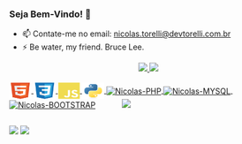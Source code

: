 
          

### Seja Bem-Vindo! 👋

- 📫 Contate-me no email: nicolas.torelli@devtorelli.com.br
- ⚡ Be water, my friend. Bruce Lee.

<div align="center">
  <a href="https://github.com/devtorelli">
  <img height="190em" src="https://github-readme-stats.vercel.app/api?username=devtorelli&show_icons=true&theme=vision-friendly-white&include_all_commits=true&count_private=true"/>
  <img height="190em" src="https://github-readme-stats.vercel.app/api/top-langs/?username=devtorelli&layout=compact&langs_count=7&theme=vision-friendly-white"/>
</div>
  
 <div style="display: inline_block"><br>
  <img align="center" alt="Nicolas-HTML" height="30" width="40" src="https://raw.githubusercontent.com/devicons/devicon/master/icons/html5/html5-original.svg">
  <img align="center" alt="Nicolas-CSS" height="30" width="40" src="https://raw.githubusercontent.com/devicons/devicon/master/icons/css3/css3-original.svg">
  <img align="center" alt="Nicolas-JS" height="30" width="40" src="https://raw.githubusercontent.com/devicons/devicon/master/icons/javascript/javascript-plain.svg">
  <img align="center" alt="Nicolas-PYTHON" height="30" width="40" src="https://raw.githubusercontent.com/devicons/devicon/master/icons/python/python-original.svg">
  <img align="center" alt="Nicolas-PHP" height="40" width="50"  src="https://cdn.jsdelivr.net/gh/devicons/devicon/icons/php/php-original.svg" />
  <img align="center" alt="Nicolas-MYSQL" height="50" width="50" src="https://cdn.jsdelivr.net/gh/devicons/devicon/icons/mysql/mysql-original-wordmark.svg" />&nbsp;
  <img align="center" alt="Nicolas-BOOTSTRAP" height="40" width="40" src="https://cdn.jsdelivr.net/gh/devicons/devicon/icons/bootstrap/bootstrap-plain-wordmark.svg" />
  
   
  
          
  
  <img align="right" width="300" src="https://i2.wp.com/allhtaccess.info/wp-content/uploads/2018/03/programming.gif?fit=1281%2C716&ssl=1" />
 </div>
   
  ##
 
 <div> 
  <a href = "mailto:nicolas.torelli@devtorelli.com.br"><img src="https://img.shields.io/badge/-Gmail-%23333?style=for-the-badge&logo=gmail&logoColor=white" target="_blank"></a>
  <a href="https://www.linkedin.com/in/nicolas-torelli1" target="_blank"><img src="https://img.shields.io/badge/-LinkedIn-%230077B5?style=for-the-badge&logo=linkedin&logoColor=white" target="_blank"></a> 
 </div>
